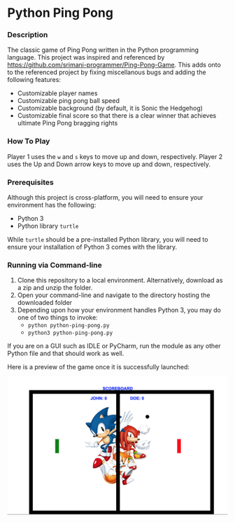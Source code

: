 # Python Ping Pong

### Description
The classic game of Ping Pong written in the Python programming language. This project was inspired and referenced by https://github.com/srimani-programmer/Ping-Pong-Game. This adds onto to the referenced project by fixing miscellanous bugs and adding the following features:

- Customizable player names
- Customizable ping pong ball speed
- Customizable background (by default, it is Sonic the Hedgehog)
- Customizable final score so that there is a clear winner that achieves ultimate Ping Pong bragging rights

### How To Play
Player 1 uses the `w` and `s` keys to move up and down, respectively. Player 2 uses the Up and Down arrow keys to move up and down, respectively.

### Prerequisites
Although this project is cross-platform, you will need to ensure your environment has the following:

- Python 3
- Python library `turtle`

While `turtle` should be a pre-installed Python library, you will need to ensure your installation of Python 3 comes with the library.

### Running via Command-line
1. Clone this repository to a local environment. Alternatively, download as a zip and unzip the folder.
2. Open your command-line and navigate to the directory hosting the downloaded folder
3. Depending upon how your environment handles Python 3, you may do one of two things to invoke:
     - `python python-ping-pong.py`
     - `python3 python-ping-pong.py`

If you are on a GUI such as IDLE or PyCharm, run the module as any other Python file and that should work as well.

Here is a preview of the game once it is successfully launched:

![Python Ping Pong Preview](https://github.com/markusewalker/Python-Ping-Pong/blob/main/picture.png)
